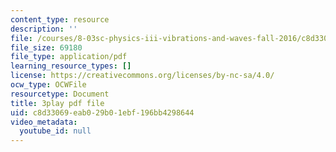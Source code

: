 ```yaml
---
content_type: resource
description: ''
file: /courses/8-03sc-physics-iii-vibrations-and-waves-fall-2016/c8d33069eab029b01ebf196bb4298644_FY6iXM9X5Fo.pdf
file_size: 69180
file_type: application/pdf
learning_resource_types: []
license: https://creativecommons.org/licenses/by-nc-sa/4.0/
ocw_type: OCWFile
resourcetype: Document
title: 3play pdf file
uid: c8d33069-eab0-29b0-1ebf-196bb4298644
video_metadata:
  youtube_id: null
---
```

